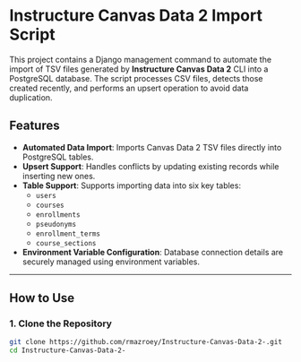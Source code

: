 # Instructure Canvas Data 2 Import Script

This project contains a Django management command to automate the import of TSV files generated by **Instructure Canvas Data 2** CLI into a PostgreSQL database. The script processes CSV files, detects those created recently, and performs an upsert operation to avoid data duplication.

## Features
- **Automated Data Import**: Imports Canvas Data 2 TSV files directly into PostgreSQL tables.  
- **Upsert Support**: Handles conflicts by updating existing records while inserting new ones.  
- **Table Support**: Supports importing data into six key tables:  
  - `users`  
  - `courses`  
  - `enrollments`  
  - `pseudonyms`  
  - `enrollment_terms`  
  - `course_sections`  
- **Environment Variable Configuration**: Database connection details are securely managed using environment variables.  

---

## How to Use

### 1. Clone the Repository  
```bash
git clone https://github.com/rmazroey/Instructure-Canvas-Data-2-.git
cd Instructure-Canvas-Data-2-


